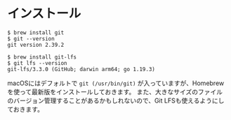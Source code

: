# インストール

```shell
$ brew install git
$ git --version
git version 2.39.2

$ brew install git-lfs
$ git lfs --version
git-lfs/3.3.0 (GitHub; darwin arm64; go 1.19.3)
```

macOSにはデフォルトで ``git (/usr/bin/git)`` が入っていますが、Homebrewを使って最新版をインストールしておきます。
また、大きなサイズのファイルのバージョン管理することがあるかもしれないので、Git LFSも使えるようにしておきます。
